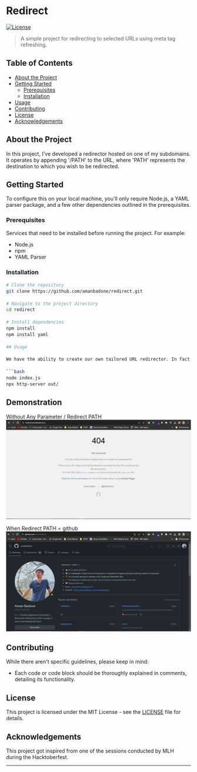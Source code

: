 # Redirect


[![License](https://img.shields.io/badge/license-MIT-blue.svg)](LICENSE)

> A simple project for redirecting to selected URLs using meta tag refreshing.

## Table of Contents

- [About the Project](#about-the-project)
- [Getting Started](#getting-started)
  - [Prerequisites](#prerequisites)
  - [Installation](#installation)
- [Usage](#usage)
- [Contributing](#contributing)
- [License](#license)
- [Acknowledgements](#acknowledgements)

## About the Project

In this project, I've developed a redirector hosted on one of my subdomains. It operates by appending '/PATH' to the URL, where 'PATH' represents the destination to which you wish to be redirected.
<!-- Add a screenshot or gif here -->

## Getting Started

To configure this on your local machine, you'll only require Node.js, a YAML parser package, and a few other dependencies outlined in the prerequisites.


### Prerequisites

Services that need to be installed before running the project. For example:

- Node.js
- npm
- YAML Parser

### Installation


```bash
# Clone the repository
git clone https://github.com/amanbadone/redirect.git

# Navigate to the project directory
cd redirect

# Install dependencies
npm install
npm install yaml

## Usage

We have the ability to create our own tailored URL redirector. In fact, we can explore the potential to expand this project into a URL shortener as well.

```bash
node index.js
npx http-server out/
```
## Demonstration

Without Any Parameter / Redirect PATH
![The URL without any Parameter/PATH](redirectamanbadoneco.PNG)

When Redirect PATH = github
![The URL with github as the Parameter/PATH](githubredirect.PNG)



## Contributing

While there aren't specific guidelines, please keep in mind:
- Each code or code block should be thoroughly explained in comments, detailing its functionality.

## License

This project is licensed under the MIT License - see the [LICENSE](LICENSE) file for details.

## Acknowledgements

This project got inspired from one of the sessions conducted by MLH during the Hacktoberfest.

---
